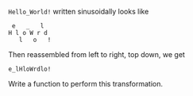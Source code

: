 `Hello_World!` written sinusoidally looks like

```
 e   _   l
H l o W r d
   l   o   !
```

Then reassembled from left to right, top down, we get

```
e_lHloWrdlo!
```

Write a function to perform this transformation.
